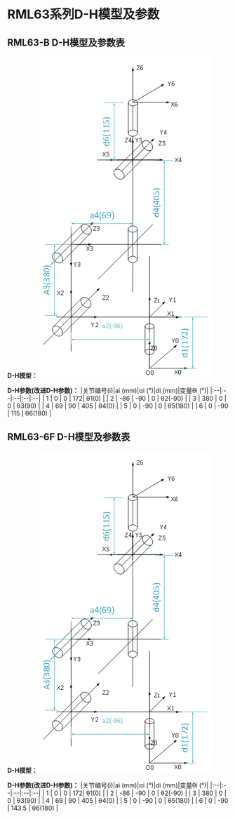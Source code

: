 # RML63系列D-H模型及参数

## RML63-B D-H模型及参数表

**D-H模型：**
![alt text](../DH//doc/image-RML63.png)

**D-H参数(改进D-H参数)：**
|关节编号(i)|ai (mm)|αi (°)|di (mm)|变量θi (°)|
|:--|:--|:--|:--|:--|
|   1   |   0   |   0   |  172|   θ1(0)   |
|   2   |   -86   |   -90  |   0   |   θ2(-90)  |
|   3   |   380 |   0   |   0   |   θ3(90)  |
|   4   |   69   |   90  |   405 |   θ4(0)   |
|   5   |   0   |   -90 |   0   |   θ5(180)   |
|   6   |   0   |   -90  |   115 |   θ6(180)   |

## RML63-6F D-H模型及参数表

**D-H模型：**
![alt text](../DH//doc/image-RML63.png)

**D-H参数(改进D-H参数)：**
|关节编号(i)|ai (mm)|αi (°)|di (mm)|变量θi (°)|
|:--|:--|:--|:--|:--|
|   1   |   0   |   0   |  172|   θ1(0)   |
|   2   |   -86   |   -90  |   0   |   θ2(-90)  |
|   3   |   380 |   0   |   0   |   θ3(90)  |
|   4   |   69   |   90  |   405 |   θ4(0)   |
|   5   |   0   |   -90 |   0   |   θ5(180)   |
|   6   |   0   |   -90  |   143.5 |   θ6(180)   |

